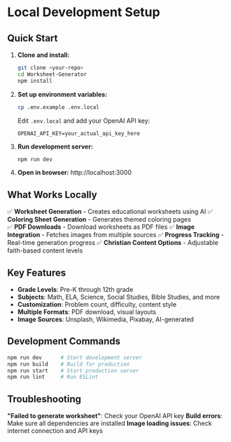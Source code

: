 # Local Development Setup

## Quick Start

1. **Clone and install:**
   ```bash
   git clone <your-repo>
   cd Worksheet-Generator
   npm install
   ```

2. **Set up environment variables:**
   ```bash
   cp .env.example .env.local
   ```
   
   Edit `.env.local` and add your OpenAI API key:
   ```
   OPENAI_API_KEY=your_actual_api_key_here
   ```

3. **Run development server:**
   ```bash
   npm run dev
   ```

4. **Open in browser:**
   http://localhost:3000

## What Works Locally

✅ **Worksheet Generation** - Creates educational worksheets using AI
✅ **Coloring Sheet Generation** - Generates themed coloring pages  
✅ **PDF Downloads** - Download worksheets as PDF files
✅ **Image Integration** - Fetches images from multiple sources
✅ **Progress Tracking** - Real-time generation progress
✅ **Christian Content Options** - Adjustable faith-based content levels

## Key Features

- **Grade Levels**: Pre-K through 12th grade
- **Subjects**: Math, ELA, Science, Social Studies, Bible Studies, and more
- **Customization**: Problem count, difficulty, content style
- **Multiple Formats**: PDF download, visual layouts
- **Image Sources**: Unsplash, Wikimedia, Pixabay, AI-generated

## Development Commands

```bash
npm run dev      # Start development server
npm run build    # Build for production
npm run start    # Start production server
npm run lint     # Run ESLint
```

## Troubleshooting

**"Failed to generate worksheet"**: Check your OpenAI API key
**Build errors**: Make sure all dependencies are installed
**Image loading issues**: Check internet connection and API keys
